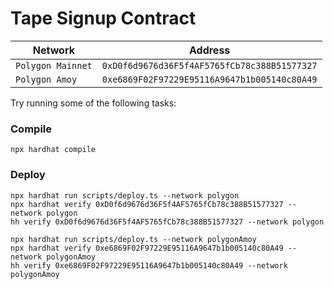 # Tape Signup Contract

| Network           | Address                                      |
| ----------------- | -------------------------------------------- |
| `Polygon Mainnet` | `0xD0f6d9676d36F5f4AF5765fCb78c388B51577327` |
| `Polygon Amoy`    | `0xe6869F02F97229E95116A9647b1b005140c80A49` |

Try running some of the following tasks:

### Compile

```
npx hardhat compile
```

### Deploy

```
npx hardhat run scripts/deploy.ts --network polygon
npx hardhat verify 0xD0f6d9676d36F5f4AF5765fCb78c388B51577327 --network polygon
hh verify 0xD0f6d9676d36F5f4AF5765fCb78c388B51577327 --network polygon
```

```
npx hardhat run scripts/deploy.ts --network polygonAmoy
npx hardhat verify 0xe6869F02F97229E95116A9647b1b005140c80A49 --network polygonAmoy
hh verify 0xe6869F02F97229E95116A9647b1b005140c80A49 --network polygonAmoy
```
